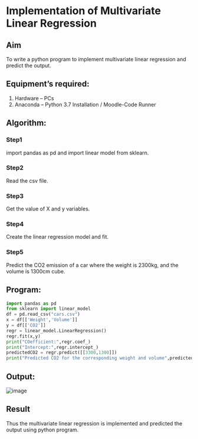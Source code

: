 # Implementation of Multivariate Linear Regression
## Aim
To write a python program to implement multivariate linear regression and predict the output.
## Equipment’s required:
1.	Hardware – PCs
2.	Anaconda – Python 3.7 Installation / Moodle-Code Runner
## Algorithm:
### Step1
import pandas as pd and import linear model from sklearn.

### Step2
Read the csv file.

### Step3
Get the value of X and y variables.

### Step4
Create the linear regression model and fit.

### Step5
Predict the CO2 emission of a car where the weight is 2300kg, and the volume is 1300cm cube.

## Program:
```python
import pandas as pd
from sklearn import linear_model
df = pd.read_csv("cars.csv")
x = df[['Weight','Volume']]
y = df[['CO2']]
regr = linear_model.LinearRegression()
regr.fit(x,y)
print("COefficient:",regr.coef_)
print("Intercept:",regr.intercept_)
predictedCO2 = regr.predict([[3300,1300]])
print("Predicted CO2 for the corresponding weight and volume",predictedCO2)
```
## Output:
![image](https://github.com/Krishnakanth23006762/Multivariate-Linear-Regression/assets/138849446/a94b86bd-7b7c-4d21-84f2-1468dbe06fa8)

## Result
Thus the multivariate linear regression is implemented and predicted the output using python program.
